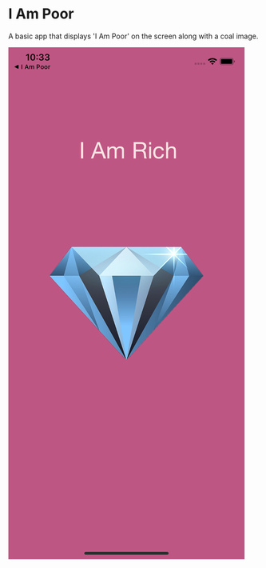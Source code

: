 #  I Am Poor

A basic app that displays 'I Am Poor' on the screen along with a coal image.

![I Am Poor](https://raw.githubusercontent.com/asahasrabuddhe/i-am-rich/main/assets/screenshot.png)

